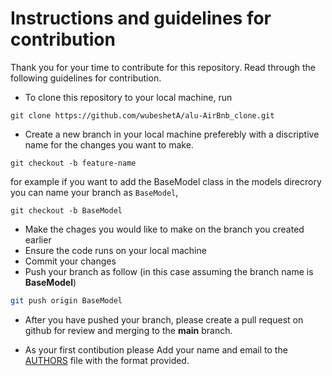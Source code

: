 # Instructions and guidelines for contribution
Thank you for your time to contribute for this repository. Read through the following guidelines for contribution.

- To clone this repository to your local machine, run
```shell
git clone https://github.com/wubeshetA/alu-AirBnb_clone.git
```

- Create a new branch in your local machine preferebly with a discriptive name for the changes you want to make.
```shell
git checkout -b feature-name
```
for example if you want to add the BaseModel class  in the models direcrory you can name your branch as `BaseModel`, 
```shell
git checkout -b BaseModel
```

- Make the chages you would like to make on the branch you created earlier
- Ensure the code runs on your local machine
- Commit your changes
- Push your branch as follow (in this case assuming the branch name is **BaseModel**)
```bash
git push origin BaseModel
```

- After you have pushed your branch, please create a pull request on github for review and merging to the **main** branch.

- As your first contibution please Add your name and email to the [AUTHORS](./AUTHORS) file with the format provided.
